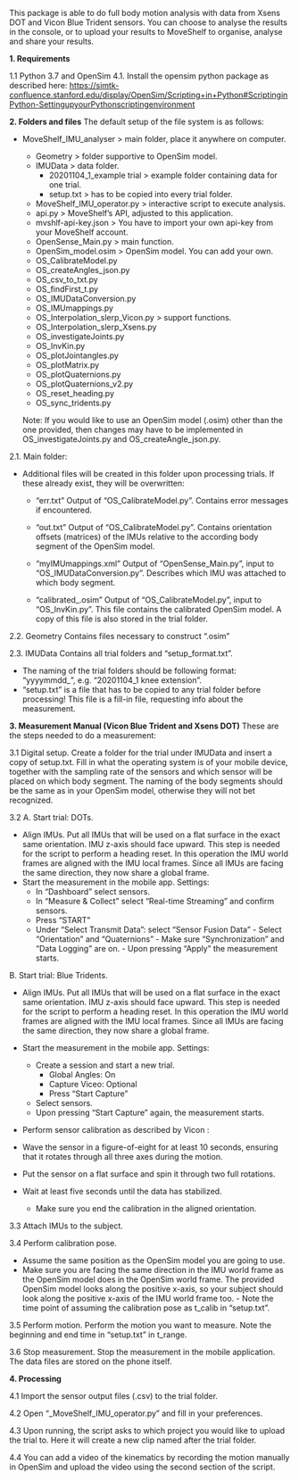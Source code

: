 This package is able to do full body motion analysis with data from Xsens DOT and Vicon Blue Trident sensors. You can choose to analyse the results in the console, or to upload your results to MoveShelf to organise, analyse and share your results. 


**1.	Requirements**

1.1	Python 3.7 and OpenSim 4.1. Install the opensim python package as described here: https://simtk-confluence.stanford.edu/display/OpenSim/Scripting+in+Python#ScriptinginPython-SettingupyourPythonscriptingenvironment 

**2.	Folders and files**
The default setup of the file system is as follows:

- MoveShelf_IMU_analyser	> main folder, place it anywhere on computer.
	- Geometry				                > folder supportive to OpenSim model.
	- IMUData				                > data folder.
		- 20201104_1_example trial	    > example folder containing data for one trial.
		- setup.txt			              > has to be copied into every trial folder. 
	- MoveShelf_IMU_operator.py	    > interactive script to execute analysis.
	- api.py				                  > MoveShelf’s API, adjusted to this application.
	- mvshlf-api-key.json	              > You have to import your own api-key from your MoveShelf account.
	- OpenSense_Main.py			        > main function.		
	- OpenSim_model.osim		          > OpenSim model. You can add your own.
	- OS_CalibrateModel.py 
	- OS_createAngles_json.py
	- OS_csv_to_txt.py
	- OS_findFirst_t.py
	- OS_IMUDataConversion.py
	- OS_IMUmappings.py
	- OS_Interpolation_slerp_Vicon.py	  > support functions.
	- OS_Interpolation_slerp_Xsens.py
	- OS_investigateJoints.py
	- OS_InvKin.py
	- OS_plotJointangles.py
	- OS_plotMatrix.py
	- OS_plotQuaternions.py
	- OS_plotQuaternions_v2.py
	- OS_reset_heading.py
	- OS_sync_tridents.py

	Note: If you would like to use an OpenSim model (.osim) other than the one provided, then changes may have to be implemented in OS_investigateJoints.py and 	OS_createAngle_json.py.


2.1.	Main folder:
- Additional files will be created in this folder upon processing trials. If these already exist, they will be overwritten:
	- “err.txt” 
  Output of “OS_CalibrateModel.py”. Contains error messages if encountered.

  - “out.txt”
  Output of “OS_CalibrateModel.py”. Contains orientation offsets (matrices) of the IMUs relative to the according body segment of the OpenSim model.

  - “myIMUmappings.xml”
  Output of “OpenSense_Main.py”, input to “OS_IMUDataConversion.py”. Describes which IMU was attached to which body segment.

  - “calibrated_<OpenSim model>.osim”
  Output of “OS_CalibrateModel.py”, input to “OS_InvKin.py”. This file contains the calibrated OpenSim model. A copy of this file is also stored in the trial folder.
	
2.2.	Geometry
Contains files necessary to construct “<OpenSim model>.osim”

2.3.	IMUData
Contains all trial folders and “setup_format.txt”. 
- The naming of the trial folders should be following format: “yyyymmdd_<trial number><optional description>”, e.g. “20201104_1 knee extension”.
- “setup.txt” is a file that has to be copied to any trial folder before processing! This file is a fill-in file, requesting info about the measurement.


**3.	Measurement Manual (Vicon Blue Trident and Xsens DOT)**
These are the steps needed to do a measurement:

3.1	Digital setup.
Create a folder for the trial under IMUData and insert a copy of setup.txt. Fill in what the operating system is of your mobile device, together with the sampling rate of the sensors and which sensor will be placed on which body segment. The naming of the body segments should be the same as in your OpenSim model, otherwise they will not bet recognized.

3.2	A. Start trial: DOTs.
- Align IMUs. Put all IMUs that will be used on a flat surface in the exact same orientation. IMU z-axis should face upward. This step is needed for the script to perform a heading reset. In this operation the IMU world frames are aligned with the IMU local frames. Since all IMUs are facing the same direction, they now share a global frame.
- Start the measurement in the mobile app. Settings:
	- In “Dashboard” select sensors.
	- In “Measure & Collect” select “Real-time Streaming” and confirm sensors.
	- Press “START”
	- Under “Select Transmit Data”: select “Sensor Fusion Data”
			- Select “Orientation” and “Quaternions”
			- Make sure “Synchronization” and “Data Logging” are on.
			- Upon pressing “Apply” the measurement starts.

B. Start trial: Blue Tridents.
- Align IMUs. Put all IMUs that will be used on a flat surface in the exact same orientation. IMU z-axis should face upward. This step is needed for the script to perform a heading reset. In this operation the IMU world frames are aligned with the IMU local frames. Since all IMUs are facing the same direction, they now share a global frame.
- Start the measurement in the mobile app. Settings: 
	- Create a session and start a new trial.
		- Global Angles: On
		- Capture Viceo: Optional
		- Press “Start Capture”
	- Select sensors.
	- Upon pressing “Start Capture” again, the measurement starts.

- Perform sensor calibration as described by Vicon :
- Wave the sensor in a figure-of-eight for at least 10 seconds, ensuring that it rotates through all three axes during the motion.
- Put the sensor on a flat surface and spin it through two full rotations.
- Wait at least five seconds until the data has stabilized.
	- Make sure you end the calibration in the aligned orientation.

3.3	Attach IMUs to the subject.

3.4	Perform calibration pose.
- Assume the same position as the OpenSim model you are going to use.
- Make sure you are facing the same direction in the IMU world frame as the OpenSim model does in the OpenSim world frame. 
The provided OpenSim model looks along the positive x-axis, so your subject should look along the positive x-axis of the IMU world frame too.
	  -  Note the time point of assuming the calibration pose as t_calib in “setup.txt”.

3.5	Perform motion.
Perform the motion you want to measure. Note the beginning and end time in “setup.txt” in t_range. 

3.6	Stop measurement.
Stop the measurement in the mobile application. The data files are stored on the phone itself.

**4.	Processing**

4.1	Import the sensor output files (.csv) to the trial folder.

4.2	Open “_MoveShelf_IMU_operator.py” and fill in your preferences.

4.3	Upon running, the script asks to which project you would like to upload the trial to. Here it will create a new clip named after the trial folder.

4.4	You can add a video of the kinematics by recording the motion manually in OpenSim and upload the video using the second section of the script. 

